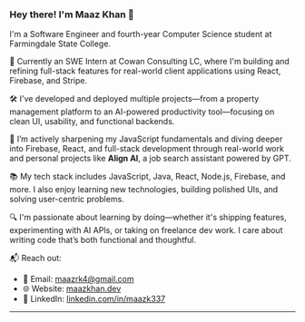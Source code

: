 ### Hey there! I'm Maaz Khan 👋  
I'm a Software Engineer and fourth-year Computer Science student at Farmingdale State College.

🚀 Currently an SWE Intern at Cowan Consulting LC, where I'm building and refining full-stack features for real-world client applications using React, Firebase, and Stripe.

🛠️ I've developed and deployed multiple projects—from a property management platform to an AI-powered productivity tool—focusing on clean UI, usability, and functional backends.

🧠 I’m actively sharpening my JavaScript fundamentals and diving deeper into Firebase, React, and full-stack development through real-world work and personal projects like **Align AI**, a job search assistant powered by GPT.

📚 My tech stack includes JavaScript, Java, React, Node.js, Firebase, and more. I also enjoy learning new technologies, building polished UIs, and solving user-centric problems.

🔍 I'm passionate about learning by doing—whether it's shipping features, experimenting with AI APIs, or taking on freelance dev work. I care about writing code that’s both functional and thoughtful.

📬 Reach out:  
- 📧 Email: [maazrk4@gmail.com](mailto:maazkhan.dev@gmail.com)  
- 🌐 Website: [maazkhan.dev](https://maazkhan.dev)  
- 💼 LinkedIn: [linkedin.com/in/maazk337](https://linkedin.com/in/maazk337)

---
